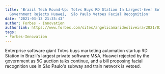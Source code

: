 ```yaml
---
title: 'Brazil Tech Round-Up: Totvs Buys RD Station In Largest-Ever Software Deal,
  Government Rejects Huawei,  São Paulo Vetoes Facial Recognition'
date: "2021-03-13 21:35:43"
author: Forbes - Innovation
authorlink: https://www.forbes.com/sites/angelicamarideoliveira/2021/03/13/brazil-tech-round-up-totvs-buys-rd-station-in-largest-ever-software-deal-government-rejects-huawei--so-paulo-vetoes-facial-recognition/
tags:
- Forbes-Innovation
---
```

Enterprise software giant Totvs buys marketing automation startup RD Station in Brazil's largest private software M&A, Huawei rejected by the government as 5G auction talks  continue, and a bill proposing facial recognition use in São Paulo's subway and train network is vetoed.